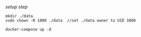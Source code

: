*setup step*

```console
mkdir ./data
sudo chown -R 1000 ./data  //set ./data owner to UID 1000
```

```console
docker-compose up -d
```
